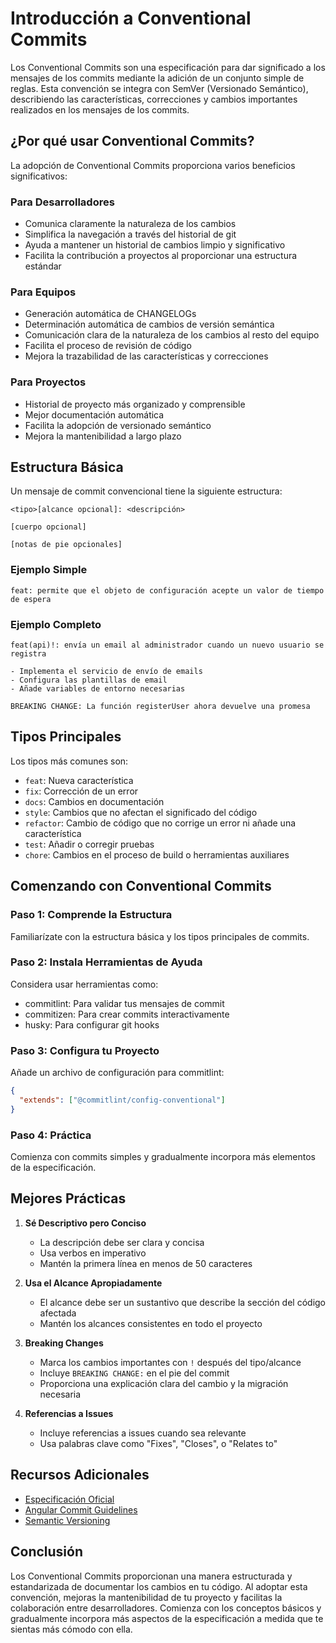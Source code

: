 # Introducción a Conventional Commits

Los Conventional Commits son una especificación para dar significado a los mensajes de los commits mediante la adición de un conjunto simple de reglas. Esta convención se integra con SemVer (Versionado Semántico), describiendo las características, correcciones y cambios importantes realizados en los mensajes de los commits.

## ¿Por qué usar Conventional Commits?

La adopción de Conventional Commits proporciona varios beneficios significativos:

### Para Desarrolladores

- Comunica claramente la naturaleza de los cambios
- Simplifica la navegación a través del historial de git
- Ayuda a mantener un historial de cambios limpio y significativo
- Facilita la contribución a proyectos al proporcionar una estructura estándar

### Para Equipos

- Generación automática de CHANGELOGs
- Determinación automática de cambios de versión semántica
- Comunicación clara de la naturaleza de los cambios al resto del equipo
- Facilita el proceso de revisión de código
- Mejora la trazabilidad de las características y correcciones

### Para Proyectos

- Historial de proyecto más organizado y comprensible
- Mejor documentación automática
- Facilita la adopción de versionado semántico
- Mejora la mantenibilidad a largo plazo

## Estructura Básica

Un mensaje de commit convencional tiene la siguiente estructura:

```git
<tipo>[alcance opcional]: <descripción>

[cuerpo opcional]

[notas de pie opcionales]
```

### Ejemplo Simple

```git
feat: permite que el objeto de configuración acepte un valor de tiempo de espera
```

### Ejemplo Completo

```git
feat(api)!: envía un email al administrador cuando un nuevo usuario se registra

- Implementa el servicio de envío de emails
- Configura las plantillas de email
- Añade variables de entorno necesarias

BREAKING CHANGE: La función registerUser ahora devuelve una promesa
```

## Tipos Principales

Los tipos más comunes son:

- `feat`: Nueva característica
- `fix`: Corrección de un error
- `docs`: Cambios en documentación
- `style`: Cambios que no afectan el significado del código
- `refactor`: Cambio de código que no corrige un error ni añade una característica
- `test`: Añadir o corregir pruebas
- `chore`: Cambios en el proceso de build o herramientas auxiliares

## Comenzando con Conventional Commits

### Paso 1: Comprende la Estructura

Familiarízate con la estructura básica y los tipos principales de commits.

### Paso 2: Instala Herramientas de Ayuda

Considera usar herramientas como:

- commitlint: Para validar tus mensajes de commit
- commitizen: Para crear commits interactivamente
- husky: Para configurar git hooks

### Paso 3: Configura tu Proyecto

Añade un archivo de configuración para commitlint:

```json
{
  "extends": ["@commitlint/config-conventional"]
}
```

### Paso 4: Práctica

Comienza con commits simples y gradualmente incorpora más elementos de la especificación.

## Mejores Prácticas

1. **Sé Descriptivo pero Conciso**
   - La descripción debe ser clara y concisa
   - Usa verbos en imperativo
   - Mantén la primera línea en menos de 50 caracteres

2. **Usa el Alcance Apropiadamente**
   - El alcance debe ser un sustantivo que describe la sección del código afectada
   - Mantén los alcances consistentes en todo el proyecto

3. **Breaking Changes**
   - Marca los cambios importantes con `!` después del tipo/alcance
   - Incluye `BREAKING CHANGE:` en el pie del commit
   - Proporciona una explicación clara del cambio y la migración necesaria

4. **Referencias a Issues**
   - Incluye referencias a issues cuando sea relevante
   - Usa palabras clave como "Fixes", "Closes", o "Relates to"

## Recursos Adicionales

- [Especificación Oficial](https://www.conventionalcommits.org/)
- [Angular Commit Guidelines](https://github.com/angular/angular/blob/master/CONTRIBUTING.md#commit)
- [Semantic Versioning](https://semver.org/)

## Conclusión

Los Conventional Commits proporcionan una manera estructurada y estandarizada de documentar los cambios en tu código. Al adoptar esta convención, mejoras la mantenibilidad de tu proyecto y facilitas la colaboración entre desarrolladores. Comienza con los conceptos básicos y gradualmente incorpora más aspectos de la especificación a medida que te sientas más cómodo con ella.
